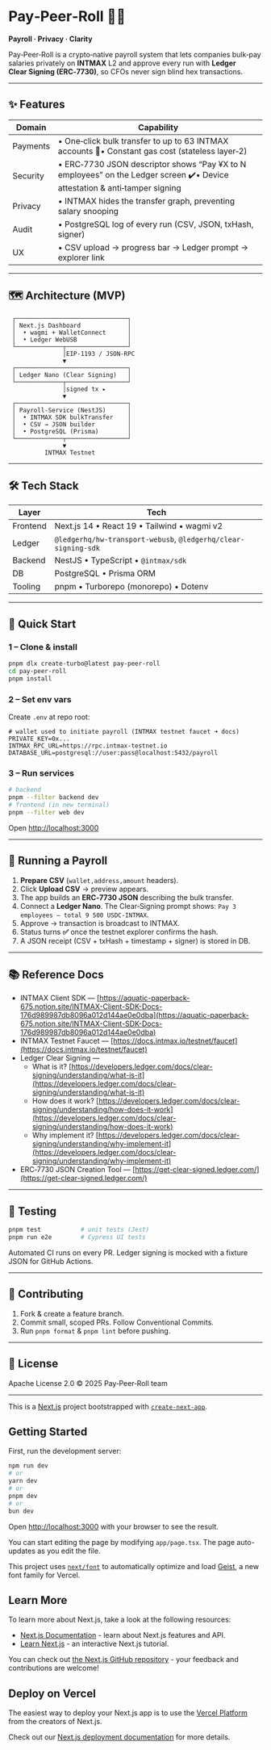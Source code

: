 # Pay‑Peer‑Roll 🧻💸

**Payroll · Privacy · Clarity**

Pay‑Peer‑Roll is a crypto‑native payroll system that lets companies bulk‑pay salaries privately on **INTMAX** L2 and approve every run with **Ledger Clear Signing (ERC‑7730)**, so CFOs never sign blind hex transactions.

---

## ✨ Features

| Domain   | Capability                                                                                                                 |
| -------- | -------------------------------------------------------------------------------------------------------------------------- |
| Payments | • One‑click bulk transfer to up to 63 INTMAX accounts 🔗• Constant gas cost (stateless layer‑2)                            |
| Security | • ERC‑7730 JSON descriptor shows “Pay ¥X to N employees” on the Ledger screen ✔️• Device attestation & anti‑tamper signing |
| Privacy  | • INTMAX hides the transfer graph, preventing salary snooping                                                              |
| Audit    | • PostgreSQL log of every run (CSV, JSON, txHash, signer)                                                                  |
| UX       | • CSV upload → progress bar → Ledger prompt → explorer link                                                                |

---

## 🗺️ Architecture (MVP)

```
 ┌───────────────────────────────┐
 │ Next.js Dashboard             │
 │  • wagmi + WalletConnect      │
 │  • Ledger WebUSB              │
 └─────────────┬─────────────────┘
               │EIP‑1193 / JSON‑RPC
               ▼
 ┌───────────────────────────────┐
 │ Ledger Nano (Clear Signing)   │
 └─────────────┬─────────────────┘
               │signed tx ▸
               ▼
 ┌───────────────────────────────┐
 │ Payroll‑Service (NestJS)      │
 │  • INTMAX SDK bulkTransfer    │
 │  • CSV → JSON builder         │
 │  • PostgreSQL (Prisma)        │
 └─────────────┬─────────────────┘
               ▼
          INTMAX Testnet
```

---

## 🛠 Tech Stack

| Layer    | Tech                                                           |
| -------- | -------------------------------------------------------------- |
| Frontend | Next.js 14 • React 19 • Tailwind • wagmi v2                    |
| Ledger   | `@ledgerhq/hw-transport-webusb`, `@ledgerhq/clear-signing-sdk` |
| Backend  | NestJS • TypeScript • `@intmax/sdk`                            |
| DB       | PostgreSQL • Prisma ORM                                        |
| Tooling  | pnpm • Turborepo (monorepo) • Dotenv                           |

---

## 🚀 Quick Start

### 1 – Clone & install

```bash
pnpm dlx create-turbo@latest pay-peer-roll
cd pay-peer-roll
pnpm install
```

### 2 – Set env vars

Create `.env` at repo root:

```
# wallet used to initiate payroll (INTMAX testnet faucet ➜ docs)
PRIVATE_KEY=0x...
INTMAX_RPC_URL=https://rpc.intmax-testnet.io
DATABASE_URL=postgresql://user:pass@localhost:5432/payroll
```

### 3 – Run services

```bash
# backend
pnpm --filter backend dev
# frontend (in new terminal)
pnpm --filter web dev
```

Open [http://localhost:3000](http://localhost:3000)

---

## 💸 Running a Payroll

1. **Prepare CSV** (`wallet,address,amount` headers).
2. Click **Upload CSV** → preview appears.
3. The app builds an **ERC‑7730 JSON** describing the bulk transfer.
4. Connect a **Ledger Nano**. The Clear‑Signing prompt shows: `Pay 3 employees – total 9 500 USDC‑INTMAX`.
5. Approve → transaction is broadcast to INTMAX.
6. Status turns **✅** once the testnet explorer confirms the hash.
7. A JSON receipt (CSV + txHash + timestamp + signer) is stored in DB.

---

## 📚 Reference Docs

- INTMAX Client SDK — [https://aquatic-paperback-675.notion.site/INTMAX-Client-SDK-Docs-176d989987db8096a012d144ae0e0dba](https://aquatic-paperback-675.notion.site/INTMAX-Client-SDK-Docs-176d989987db8096a012d144ae0e0dba)
- INTMAX Testnet Faucet — [https://docs.intmax.io/testnet/faucet](https://docs.intmax.io/testnet/faucet)
- Ledger Clear Signing —
  - What is it? [https://developers.ledger.com/docs/clear-signing/understanding/what-is-it](https://developers.ledger.com/docs/clear-signing/understanding/what-is-it)
  - How does it work? [https://developers.ledger.com/docs/clear-signing/understanding/how-does-it-work](https://developers.ledger.com/docs/clear-signing/understanding/how-does-it-work)
  - Why implement it? [https://developers.ledger.com/docs/clear-signing/understanding/why-implement-it](https://developers.ledger.com/docs/clear-signing/understanding/why-implement-it)
- ERC‑7730 JSON Creation Tool — [https://get-clear-signed.ledger.com/](https://get-clear-signed.ledger.com/)

---

## 🧪 Testing

```bash
pnpm test           # unit tests (Jest)
pnpm run e2e        # Cypress UI tests
```

Automated CI runs on every PR. Ledger signing is mocked with a fixture JSON for GitHub Actions.

---

## 🤝 Contributing

1. Fork & create a feature branch.
2. Commit small, scoped PRs. Follow Conventional Commits.
3. Run `pnpm format` & `pnpm lint` before pushing.

---

## 📄 License

Apache License 2.0  © 2025 Pay‑Peer‑Roll team




--------------------------------------------------------------------------------------------------------




This is a [Next.js](https://nextjs.org) project bootstrapped with [`create-next-app`](https://nextjs.org/docs/app/api-reference/cli/create-next-app).

## Getting Started

First, run the development server:

```bash
npm run dev
# or
yarn dev
# or
pnpm dev
# or
bun dev
```

Open [http://localhost:3000](http://localhost:3000) with your browser to see the result.

You can start editing the page by modifying `app/page.tsx`. The page auto-updates as you edit the file.

This project uses [`next/font`](https://nextjs.org/docs/app/building-your-application/optimizing/fonts) to automatically optimize and load [Geist](https://vercel.com/font), a new font family for Vercel.

## Learn More

To learn more about Next.js, take a look at the following resources:

- [Next.js Documentation](https://nextjs.org/docs) - learn about Next.js features and API.
- [Learn Next.js](https://nextjs.org/learn) - an interactive Next.js tutorial.

You can check out [the Next.js GitHub repository](https://github.com/vercel/next.js) - your feedback and contributions are welcome!

## Deploy on Vercel

The easiest way to deploy your Next.js app is to use the [Vercel Platform](https://vercel.com/new?utm_medium=default-template&filter=next.js&utm_source=create-next-app&utm_campaign=create-next-app-readme) from the creators of Next.js.

Check out our [Next.js deployment documentation](https://nextjs.org/docs/app/building-your-application/deploying) for more details.
